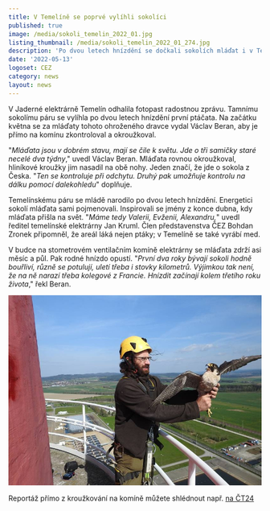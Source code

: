 ```yaml
---
title: V Temelíně se poprvé vylíhli sokolíci
published: true
image: /media/sokoli_temelin_2022_01.jpg
listing_thumbnail: /media/sokoli_temelin_2022_01_274.jpg
description: 'Po dvou letech hnízdění se dočkali sokolích mláďat i v Temelíně '
date: '2022-05-13'
logoset: CEZ
category: news
layout: news
---
```

V Jaderné elektrárně Temelín odhalila fotopast radostnou zprávu. Tamnímu sokolímu páru se vylíhla po dvou letech hnízdění první ptáčata. Na začátku května se za mláďaty tohoto ohroženého dravce vydal Václav Beran, aby je přímo na komínu zkontroloval a okroužkoval.

"_Mláďata jsou v dobrém stavu, mají se čile k světu. Jde o tři samičky staré necelé dva týdny_," uvedl Václav Beran. Mláďata rovnou okroužkoval, hliníkové kroužky jim nasadil na obě nohy. Jeden značí, že jde o sokola z Česka. "_Ten se kontroluje při odchytu. Druhý pak umožňuje kontrolu na dálku pomocí dalekohledu_" doplňuje.

Temelínskému páru se mládě narodilo po dvou letech hnízdění. Energetici sokolí mláďata sami pojmenovali. Inspirovali se jmény z konce dubna, kdy mláďata přišla na svět. "_Máme tedy Valerii, Evženii, Alexandru,_" uvedl ředitel temelínské elektrárny Jan Kruml. Člen představenstva ČEZ Bohdan Zronek připomněl, že areál láká nejen ptáky; v Temelíně se také vyrábí med.

V budce na stometrovém ventilačním komíně elektrárny se mláďata zdrží asi měsíc a půl. Pak rodné hnízdo opustí. "_První dva roky bývají sokoli hodně bouřliví, různě se potulují, uletí třeba i stovky kilometrů. Výjimkou tak není, že na ně narazí třeba kolegové z Francie. Hnízdit začínají kolem třetího roku života_," řekl Beran.

![](/media/vaclavberan-sokoli-temelin.jpg)



Reportáž přímo z kroužkování na komíně můžete shlédnout např. [na ČT24](https://ct24.ceskatelevize.cz/3484272-na-komine-jaderne-elektrarny-temelin-se-vylihla-prvni-sokoli-mladata)
